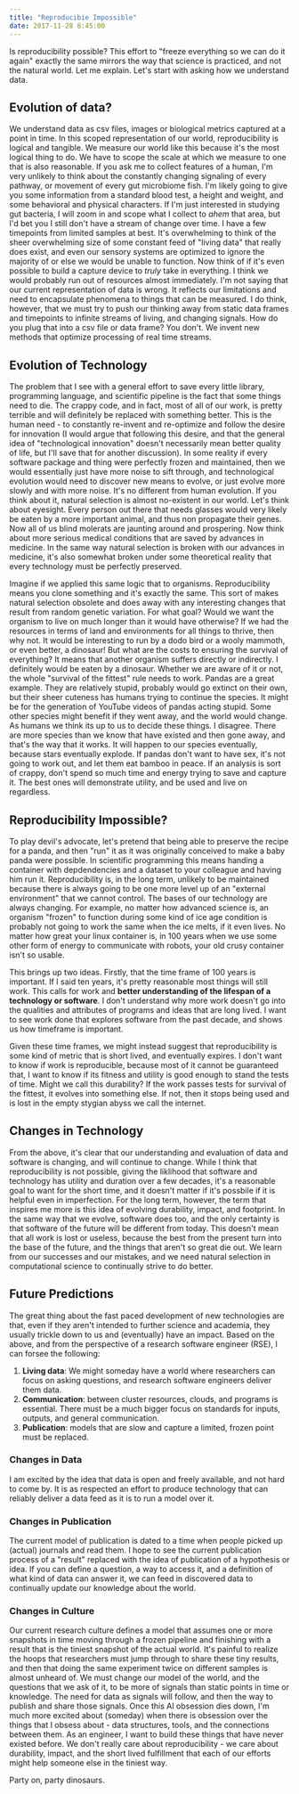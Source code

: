 ```yaml
---
title: "Reproducibie Impossible"
date: 2017-11-28 8:45:00
---
```


Is reproducibility possible? This effort to "freeze everything so we can do it again" exactly the same mirrors the way that science is practiced, and not the natural world. Let me explain. Let's start with asking how we understand data.

## Evolution of data?
We understand data as csv files, images or biological metrics captured at a point in time. In this scoped representation of our world, reproducibility is logical and tangible. We measure our world like this because it's the most logical thing to do. We have to scope the scale at which we measure to one that is also reasonable. If you ask me to collect features of a human, I'm very unlikely to think about the constantly changing signaling of every pathway, or movement of every gut microbiome fish. I'm likely going to give you some information from a standard blood test, a height and weight, and some behavioral and physical characters. If I'm just interested in studying gut bacteria, I will zoom in and scope what I collect to *ahem* that area, but I'd bet you I still don't have a stream of change over time. I have a few timepoints from limited samples at best. It's overwhelming to think of the sheer overwhelming size of some constant feed of "living data" that really does exist, and even our sensory systems are optimized to ignore the majority of or else we would be unable to function. Now think of if it's even possible to build a capture device to *truly* take in everything. I think we would probably run out of resources almost immediately. I'm not saying that our current representation of data is wrong. It reflects our limitations and need to encapsulate phenomena to things that can be measured. I do think, however, that we must try to push our thinking away from static data frames and timepoints to infinite streams of living, and changing signals. How do you plug that into a csv file or data frame? You don't. We invent new methods that optimize processing of real time streams.

## Evolution of Technology
The problem that I see with a general effort to save every little library, programming language, and scientific pipeline is the fact that some things need to die. The crappy code, and in fact, most of all of our work, is pretty terrible and will definitely be replaced with something better. This is the human need - to constantly re-invent and re-optimize and follow the desire for innovation (I would argue that following this desire, and that the general idea of "technological innovation" doesn't necessarily mean better quality of life, but I'll save that for another discussion). In some reality if every software package and thing were perfectly frozen and maintained, then we would essentially just have more noise to sift through, and technological evolution would need to discover new means to evolve, or just evolve more slowly and with more noise. It's no different from human evolution. If you think about it, natural selection is almost no-existent in our world. Let's think about eyesight. Every person out there that needs glasses would very likely be eaten by a more important animal, and thus non propagate their genes. Now all of us blind molerats are jaunting around and prospering. Now think about more serious medical conditions that are saved by advances in medicine. In the same way natural selection is broken with our advances in medicine, it's also somewhat broken under some theoretical reality that every technology must be perfectly preserved.

Imagine if we applied this same logic that to organisms. Reproducibility means you clone something and it's exactly the same. This sort of makes natural selection obsolete and does away with any interesting changes that result from random genetic variation. For what goal? Would we want the organism to live on much longer than it would have otherwise? If we had the resources in terms of land and environments for all things to thrive, then why not. It would be interesting to run by a dodo bird or a wooly mammoth, or even better, a dinosaur! But what are the costs to ensuring the survival of everything? It means that another organism suffers directly or indirectly. I definitely would be eaten by a dinosaur. Whether we are aware of it or not, the whole "survival of the fittest" rule needs to work. Pandas are a great example. They are relatively stupid, probably would go extinct on their own, but their sheer cuteness has humans trying to continue the species. It might be for the generation of YouTube videos of pandas acting stupid. Some other species might benefit if they went away, and the world would change. As humans we think its up to us to decide these things. I disagree. There are more species than we know that have existed and then gone away, and that's the way that it works. It will happen to our species eventually, because stars eventually explode. If pandas don't want to have sex, it's not going to work out, and let them eat bamboo in peace. If an analysis is sort of crappy, don't spend so much time and energy trying to save and capture it. The best ones will demonstrate utility, and be used and live on regardless.

## Reproducibility Impossible?
To play devil's advocate, let's pretend that being able to preserve the recipe for a panda, and then "run" it as it was originally conceived to make a baby panda were possible. In scientific programming this means handing a container with depdendencies and a dataset to your colleague and having him run it. Reproducibility is, in the long term, unlikely to be maintained because there is always going to be one more level up of an "external environment" that we cannot control. The bases of our technology are always changing. For example, no matter how advanced science is, an organism "frozen" to function during some kind of ice age condition is probably not going to work the same when the ice melts, if it even lives. No matter how great your linux container is, in 100 years when we use some other form of energy to communicate with robots, your old crusy container isn't so usable.

This brings up two ideas. Firstly, that the time frame of 100 years is important. If I said ten years, it's pretty reasonable most things will still work. This calls for work and **better understanding of the lifespan of a technology or software**. I don't understand why more work doesn't go into the qualities and attributes of programs and ideas that are long lived. I want to see work done that explores software from the past decade, and shows us how timeframe is important.

Given these time frames, we might instead suggest that reproducibility is some kind of metric that is short lived, and eventually expires. I don't want to know if work is reproducible, because most of it cannot be guaranteed that, I want to know if its fitness and utility is good enough to stand the tests of time. Might we call this durability? If the work passes tests for survival of the fittest, it evolves into something else. If not, then it stops being used and is lost in the empty stygian abyss we call the internet.

## Changes in Technology
From the above, it's clear that our understanding and evaluation of data and software is changing, and will continue to change. While I think that reproducibility is not possible, giving the liklihood that software and technology has utility and duration over a few decades, it's a reasonable goal to want for the short time, and it doesn't matter if it's possbile if it is helpful even in imperfection. For the long term, however, the term that inspires me more is this idea of evolving durability, impact, and footprint. In the same way that we evolve, software does too, and the only certainty is that software of the future will be different from today. This doesn't mean that all work is lost or useless, because the best from the present turn into the base of the future, and the things that aren't so great die out. We learn from our successes and our mistakes, and we need natural selection in computational science to continually strive to do better. 

## Future Predictions
The great thing about the fast paced development of new technologies are that, even if they aren't intended to further science and academia, they usually trickle down to us and (eventually) have an impact. Based on the above, and from the perspective of a research software engineer (RSE), I can forsee the following:

<ol class='custom-counter'>
 <li><strong>Living data</strong>: We might someday have a world where researchers can focus on asking questions, and research software engineers deliver them data.</li>
 <li><strong>Communication</strong>: between cluster resources, clouds, and programs is essential. There must be a much bigger focus on standards for inputs, outputs, and general communication.</li>
 <li><strong>Publication</strong>: models that are slow and capture a limited, frozen point must be replaced.</li>
</ol>

### Changes in Data
I am excited by the idea that data is open and freely available, and not hard to come by. It is as respected an effort to produce technology that can reliably deliver a data feed as it is to run a model over it.

### Changes in Publication
The current model of publication is dated to a time when people picked up (actual) journals and read them. I hope to see the current publication process of a "result" replaced with the idea of publication of a hypothesis or idea. If you can define a question, a way to access it, and a definition of what kind of data can answer it, we can feed in discovered data to continually update our knowledge about the world.

### Changes in Culture
Our current research culture defines a model that assumes one or more snapshots in time moving through a frozen pipeline and finishing with a result that is the tiniest snapshot of the actual world. It's painful to realize the hoops that researchers must jump through to share these tiny results, and then that doing the same experiment twice on different samples is almost unheard of. We must change our model of the world, and the questions that we ask of it, to be more of signals than static points in time or knowledge. The need for data as signals will follow, and then the way to publish and share those signals. Once this AI obsession dies down, I'm much more excited about (someday) when there is obsession over the things that I obsess about - data structures, tools, and the connections between them.  As an engineer, I want to build these things that have never existed before. We don't really care about reproducibility - we care about durability, impact, and the short lived fulfillment that each of our efforts might help someone else in the tiniest way.

Party on, party dinosaurs.
